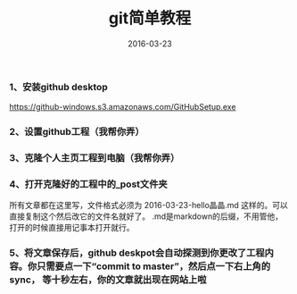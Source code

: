 ﻿---
layout: post
title: git简单教程
date: 2016-03-23
categories: blog
tags: [简单教程,git]
description: 学习

---

<h3>1、安装github desktop</h3>

<p><a href="https://github-windows.s3.amazonaws.com/GitHubSetup.exe">https://github-windows.s3.amazonaws.com/GitHubSetup.exe</a></p>

<h3>2、设置github工程（我帮你弄）</h3>

<h3>3、克隆个人主页工程到电脑（我帮你弄）</h3>

<h3>4、打开克隆好的工程中的_post文件夹</h3>

<p>所有文章都在这里写，文件格式必须为 2016-03-23-hello晶晶.md 这样的。可以直接复制这个然后改它的文件名就好了。 .md是markdown的后缀，不用管他，打开的时候直接用记事本打开就行。</p>

<h3>5、将文章保存后，github deskpot会自动探测到你更改了工程内容。你只需要点一下“commit to master”，然后点一下右上角的sync， 等十秒左右，你的文章就出现在网站上啦</h3>